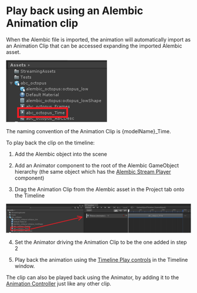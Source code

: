 # Play back using an Alembic Animation clip

When the Alembic file is imported, the animation will automatically import as an Animation Clip that can be accessed expanding the imported Alembic asset.

![Expanded Alembic Asset](images/abc_expanded_asset.png)

The naming convention of the Animation Clip is {modelName}_Time.

To play back the clip on the timeline:

1. Add the Alembic object into the scene

2. Add an Animator component to the root of the Alembic GameObject hierarchy (the same object which has the [Alembic Stream Player](ref_StreamPlayer.html) component)

3. Drag the Animation Clip from the Alembic asset in the Project tab onto the Timeline

![Drag Time Clip](images/abc_drag_time_clip.png)

4. Set the Animator driving the Animation Clip to be the one added in step 2

5. Play back the animation using the [Timeline Play controls](https://docs.unity3d.com/Manual/TimelinePlaybackControls.html) in the Timeline window. 

The clip can also be played back using the Animator, by adding it to the [Animation Controller](https://docs.unity3d.com/Manual/Animator.html) just like any other clip.
